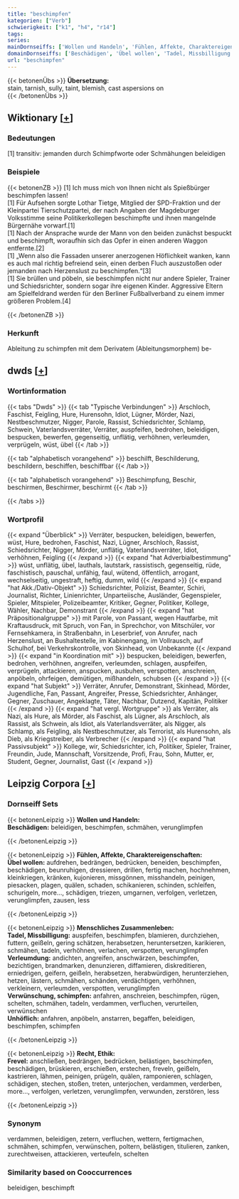 ```yaml
---
title: "beschimpfen"
kategorien: ["Verb"]
schwierigkeit: ["k1", "h4", "r14"]
tags:
series:
mainDornseiffs: ['Wollen und Handeln', 'Fühlen, Affekte, Charaktereigenschaften', 'Menschliches Zusammenleben', 'Recht, Ethik']
domainDornseiffs: ['Beschädigen', 'Übel wollen', 'Tadel, Missbilligung', 'Verleumdung', 'Verwünschung, schimpfen', 'Unhöflich', 'Frevel']
url: "beschimpfen"
---
```


{{< betonenÜbs >}}
**Übersetzung:**  
stain, tarnish, sully, taint, blemish, cast aspersions  on  
{{< /betonenÜbs >}}

## Wiktionary [[+](https://de.wiktionary.org/wiki/beschimpfen)]

### Bedeutungen
[1] transitiv: jemanden durch Schimpfworte oder Schmähungen beleidigen  

### Beispiele
{{< betonenZB >}}
[1] Ich muss mich von Ihnen nicht als Spießbürger beschimpfen lassen!  
[1] Für Aufsehen sorgte Lothar Tietge, Mitglied der SPD-Fraktion und der Kleinpartei Tierschutzpartei, der nach Angaben der Magdeburger Volksstimme seine Politikerkollegen beschimpfte und ihnen mangelnde Bürgernähe vorwarf.[1]  
[1] Nach der Ansprache wurde der Mann von den beiden zunächst bespuckt und beschimpft, woraufhin sich das Opfer in einen anderen Waggon entfernte.[2]  
[1] „Wenn also die Fassaden unserer anerzogenen Höflichkeit wanken, kann es auch mal richtig befreiend sein, einen derben Fluch auszustoßen oder jemanden nach Herzenslust zu beschimpfen.“[3]  
[1] Sie brüllen und pöbeln, sie beschimpfen nicht nur andere Spieler, Trainer und Schiedsrichter, sondern sogar ihre eigenen Kinder. Aggressive Eltern am Spielfeldrand werden für den Berliner Fußballverband zu einem immer größeren Problem.[4]  

{{< /betonenZB >}}
### Herkunft
Ableitung zu schimpfen mit dem Derivatem (Ableitungsmorphem) be-  



## dwds [[+](https://www.dwds.de/wb/beschimpfen)]

### Wortinformation
{{< tabs "Dwds" >}}
{{< tab "Typische Verbindungen" >}}
Arschloch, Faschist, Feigling, Hure, Hurensohn, Idiot, Lügner, Mörder, Nazi, Nestbeschmutzer, Nigger, Parole, Rassist, Schiedsrichter, Schlamp, Schwein, Vaterlandsverräter, Verräter, auspfeifen, bedrohen, beleidigen, bespucken, bewerfen, gegenseitig, unflätig, verhöhnen, verleumden, verprügeln, wüst, übel
{{< /tab >}}

{{< tab "alphabetisch vorangehend" >}}
beschilft, Beschilderung, beschildern, beschiffen, beschiffbar
{{< /tab >}}

{{< tab "alphabetisch vorangehend" >}}
Beschimpfung, Beschir, beschirmen, Beschirmer, beschirmt
{{< /tab >}}

{{< /tabs >}}

### Wortprofil
{{< expand "Überblick" >}} Verräter, bespucken, beleidigen, bewerfen, wüst, Hure, bedrohen, Faschist, Nazi, Lügner, Arschloch, Rassist, Schiedsrichter, Nigger, Mörder, unflätig, Vaterlandsverräter, Idiot, verhöhnen, Feigling {{< /expand >}}
{{< expand "hat Adverbialbestimmung" >}} wüst, unflätig, übel, lauthals, lautstark, rassistisch, gegenseitig, rüde, faschistisch, pauschal, unfähig, faul, wütend, öffentlich, arrogant, wechselseitig, ungestraft, heftig, dumm, wild {{< /expand >}}
{{< expand "hat Akk./Dativ-Objekt" >}} Schiedsrichter, Polizist, Beamter, Schiri, Journalist, Richter, Linienrichter, Unparteiische, Ausländer, Gegenspieler, Spieler, Mitspieler, Polizeibeamter, Kritiker, Gegner, Politiker, Kollege, Wähler, Nachbar, Demonstrant {{< /expand >}}
{{< expand "hat Präpositionalgruppe" >}} mit Parole, von Passant, wegen Hautfarbe, mit Kraftausdruck, mit Spruch, von Fan, in Sprechchor, von Mitschüler, vor Fernsehkamera, in Straßenbahn, in Leserbrief, von Anrufer, nach Herzenslust, an Bushaltestelle, im Kabinengang, im Vollrausch, auf Schulhof, bei Verkehrskontrolle, von Skinhead, von Unbekannte {{< /expand >}}
{{< expand "in Koordination mit" >}} bespucken, beleidigen, bewerfen, bedrohen, verhöhnen, angreifen, verleumden, schlagen, auspfeifen, verprügeln, attackieren, anspucken, ausbuhen, verspotten, anschreien, anpöbeln, ohrfeigen, demütigen, mißhandeln, schubsen {{< /expand >}}
{{< expand "hat Subjekt" >}} Verräter, Anrufer, Demonstrant, Skinhead, Mörder, Jugendliche, Fan, Passant, Angreifer, Presse, Schiedsrichter, Anhänger, Gegner, Zuschauer, Angeklagte, Täter, Nachbar, Dutzend, Kapitän, Politiker {{< /expand >}}
{{< expand "hat vergl. Wortgruppe" >}} als Verräter, als Nazi, als Hure, als Mörder, als Faschist, als Lügner, als Arschloch, als Rassist, als Schwein, als Idiot, als Vaterlandsverräter, als Nigger, als Schlamp, als Feigling, als Nestbeschmutzer, als Terrorist, als Hurensohn, als Dieb, als Kriegstreiber, als Verbrecher {{< /expand >}}
{{< expand "hat Passivsubjekt" >}} Kollege, wir, Schiedsrichter, ich, Politiker, Spieler, Trainer, Freundin, Jude, Mannschaft, Vorsitzende, Profi, Frau, Sohn, Mutter, er, Student, Gegner, Journalist, Gast {{< /expand >}}

## Leipzig Corpora [[+](https://corpora.uni-leipzig.de/en/res?word=beschimpfen&corpusId=deu_newscrawl-public_2018)]

### Dornseiff Sets
{{< betonenLeipzig >}}
**Wollen und Handeln:**  
**Beschädigen:** beleidigen, beschimpfen, schmähen, verunglimpfen  

{{< /betonenLeipzig >}}


{{< betonenLeipzig >}}
**Fühlen, Affekte, Charaktereigenschaften:**  
**Übel wollen:** aufdrehen, bedrängen, bedrücken, beneiden, beschimpfen, beschädigen, beunruhigen, dressieren, drillen, fertig machen, hochnehmen, kleinkriegen, kränken, kujonieren, missgönnen, misshandeln, peinigen, piesacken, plagen, quälen, schaden, schikanieren, schinden, schleifen, schurigeln, more..., schädigen, triezen, umgarnen, verfolgen, verletzen, verunglimpfen, zausen, less  

{{< /betonenLeipzig >}}


{{< betonenLeipzig >}}
**Menschliches Zusammenleben:**  
**Tadel, Missbilligung:** auspfeifen, beschimpfen, blamieren, durchziehen, futtern, geißeln, gering schätzen, herabsetzen, heruntersetzen, karikieren, schmähen, tadeln, verhöhnen, verlachen, verspotten, verunglimpfen  
**Verleumdung:** andichten, angreifen, anschwärzen, beschimpfen, bezichtigen, brandmarken, denunzieren, diffamieren, diskreditieren, erniedrigen, geifern, geißeln, herabsetzen, herabwürdigen, herunterziehen, hetzen, lästern, schmähen, schänden, verdächtigen, verhöhnen, verkleinern, verleumden, verspotten, verunglimpfen  
**Verwünschung, schimpfen:** anfahren, anschreien, beschimpfen, rügen, schelten, schmähen, tadeln, verdammen, verfluchen, verurteilen, verwünschen  
**Unhöflich:** anfahren, anpöbeln, anstarren, begaffen, beleidigen, beschimpfen, schimpfen  

{{< /betonenLeipzig >}}


{{< betonenLeipzig >}}
**Recht, Ethik:**  
**Frevel:** anschließen, bedrängen, bedrücken, belästigen, beschimpfen, beschädigen, brüskieren, erschießen, erstechen, freveln, geißeln, kastrieren, lähmen, peinigen, prügeln, quälen, ramponieren, schlagen, schädigen, stechen, stoßen, treten, unterjochen, verdammen, verderben, more..., verfolgen, verletzen, verunglimpfen, verwunden, zerstören, less  

{{< /betonenLeipzig >}}

### Synonym
verdammen, beleidigen, zetern, verfluchen, wettern, fertigmachen, schmähen, schimpfen, verwünschen, poltern, belästigen, titulieren, zanken, zurechtweisen, attackieren, verteufeln, schelten


### Similarity based on Cooccurrences
beleidigen, beschimpft

